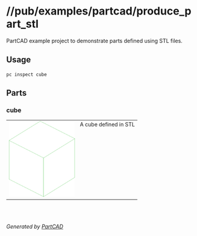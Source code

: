 # //pub/examples/partcad/produce_part_stl

PartCAD example project to demonstrate parts defined using STL files.

## Usage
```shell
pc inspect cube
```


## Parts

### cube
<table><tr>
<td valign=top><a href="cube.stl"><img src="././cube.svg" style="width: auto; height: auto; max-width: 200px; max-height: 200px;"></a></td>
<td valign=top>A cube defined in STL</td>
</tr></table>

<br/><br/>

*Generated by [PartCAD](https://partcad.org/)*
